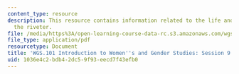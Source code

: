 ```yaml
---
content_type: resource
description: This resource contains information related to the life and times of rosie
  the riveter.
file: /media/https%3A/open-learning-course-data-rc.s3.amazonaws.com/wgs-101-introduction-to-womens-and-gender-studies-fall-2014/1036e4c2bdb42dc59f93eecd7f43efb0_MITWGS_101F14_Sess9.pdf
file_type: application/pdf
resourcetype: Document
title: 'WGS.101 Introduction to Women''s and Gender Studies: Session 9 Lecture Outline'
uid: 1036e4c2-bdb4-2dc5-9f93-eecd7f43efb0
---
```

